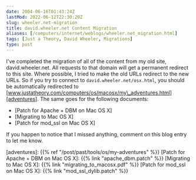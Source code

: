 ```yaml
--- 
date: 2004-06-16T01:43:24Z
lastMod: 2022-06-12T22:30:20Z
slug: wheeler.net-migration
title: david.wheeler.net Content Migration
aliases: [/computers/internet/weblogs/wheeler.net_migration.html]
tags: [Just a Theory, David Wheeler, Migrations]
type: post
---
```


I've completed the migration of all of the content from my old site,
david.wheeler.net. All requests to that domain will get a permanent redirect to
this site. Where possible, I tried to make the old URLs redirect to the new
URLs. So if you try to connect to `david.wheeler.net/osx.html`, you should be
automatically redirected to
[www.justatheory.com/computers/os/macosx/my\_adventures.html][adventures]. The
same goes for the following documents:

-   [Patch for Apache + DBM on Mac OS X]
-   [Migrating to Mac OS X]
-   [Patch for mod\_ssl on Mac OS X]

If you happen to notice that I missed anything, comment on this blog entry to
let me know.

  [adventures]: {{% ref "/post/past/tools/os/my-adventures" %}}
  [Patch for Apache + DBM on Mac OS X]: {{% link "apache_dbm.patch" %}}
  [Migrating to Mac OS X]: {{% link "migrating_to_macosx.pdf" %}}
  [Patch for mod\_ssl on Mac OS X]: {{% link "mod_ssl_dylib.patch" %}}
